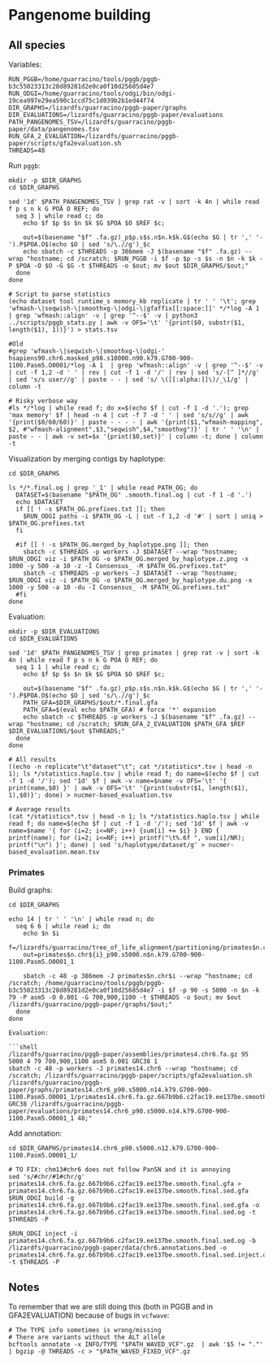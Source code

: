 # Pangenome building

## All species

Variables:

```shell
RUN_PGGB=/home/guarracino/tools/pggb/pggb-b3c55023313c28d89281d2e0ca0f10d25685d4e7
RUN_ODGI=/home/guarracino/tools/odgi/bin/odgi-19cea997e29ea590c1ccd75c1d039b2b1ed44f74
DIR_GRAPHS=/lizardfs/guarracino/pggb-paper/graphs
DIR_EVALUATIONS=/lizardfs/guarracino/pggb-paper/evaluations
PATH_PANGENOMES_TSV=/lizardfs/guarracino/pggb-paper/data/pangenomes.tsv
RUN_GFA_2_EVALUATION=/lizardfs/guarracino/pggb-paper/scripts/gfa2evaluation.sh
THREADS=48
```

Run `pggb`:

```shell
mkdir -p $DIR_GRAPHS
cd $DIR_GRAPHS

sed '1d' $PATH_PANGENOMES_TSV | grep rat -v | sort -k 4n | while read f p s n k G POA O REF; do
  seq 3 | while read c; do
    echo $f $p $s $n $k $G $POA $O $REF $c;
    
    out=$(basename "$f" .fa.gz)_p$p.s$s.n$n.k$k.G$(echo $G | tr ',' '-').P$POA.O$(echo $O | sed 's/\.//g')_$c
    echo sbatch -c $THREADS -p 386mem -J $(basename "$f" .fa.gz) --wrap "hostname; cd /scratch; $RUN_PGGB -i $f -p $p -s $s -n $n -k $k -P $POA -O $O -G $G -t $THREADS -o $out; mv $out $DIR_GRAPHS/$out;"
  done
done

# Script to parse statistics
(echo dataset tool runtime_s memory_kb replicate | tr ' ' '\t'; grep 'wfmash-\|seqwish-\|smoothxg-\|odgi-\|gfaffix[[:space:]]' */*log -A 1  | grep 'wfmash::align' -v | grep '^--$' -v | python3 ../scripts/pggb_stats.py | awk -v OFS='\t' '{print($0, substr($1, length($1), 1))}') > stats.tsv

#Old
#grep 'wfmash-\|seqwish-\|smoothxg-\|odgi-' hsapiens90.chr6.masked_p98.s10000.n90.k79.G700-900-1100.Pasm5.O0001/*log -A 1  | grep 'wfmash::align' -v | grep '^--$' -v | cut -f 1,2 -d ' ' | rev | cut -f 1 -d '/' | rev | sed 's/-[^ ]*//g' | sed 's/s user//g' | paste - - | sed 's/ \([[:alpha:]]\)/_\1/g' | column -t

# Risky verbose way
#ls */*log | while read f; do x=$(echo $f | cut -f 1 -d '.'); grep 'max memory' $f | head -n 4 | cut -f 7 -d ' ' | sed 's/s//g' | awk '{print($0/60/60)}' | paste - - - - | awk '{print($1,"wfmash-mapping", $2, #"wfmash-alignment",$3,"seqwish",$4,"smoothxg")}' | tr ' ' '\n' | paste - - | awk -v set=$x '{print($0,set)}' | column -t; done | column -t
```

Visualization by merging contigs by haplotype:

```shell
cd $DIR_GRAPHS

ls */*.final.og | grep '_1' | while read PATH_OG; do
  DATASET=$(basename "$PATH_OG" .smooth.final.og | cut -f 1 -d '.')
  echo $DATASET
  if [[ ! -s $PATH_OG.prefixes.txt ]]; then
    $RUN_ODGI paths -i $PATH_OG -L | cut -f 1,2 -d '#' | sort | uniq > $PATH_OG.prefixes.txt 
  fi

  #if [[ ! -s $PATH_OG.merged_by_haplotype.png ]]; then
    sbatch -c $THREADS -p workers -J $DATASET --wrap "hostname; $RUN_ODGI viz -i $PATH_OG -o $PATH_OG.merged_by_haplotype.z.png -x 1000 -y 500 -a 10 -z -I Consensus_ -M $PATH_OG.prefixes.txt"
    sbatch -c $THREADS -p workers -J $DATASET --wrap "hostname; $RUN_ODGI viz -i $PATH_OG -o $PATH_OG.merged_by_haplotype.du.png -x 1000 -y 500 -a 10 -du -I Consensus_ -M $PATH_OG.prefixes.txt"
  #fi
done
```

Evaluation:

```shell
mkdir -p $DIR_EVALUATIONS
cd $DIR_EVALUATIONS

sed '1d' $PATH_PANGENOMES_TSV | grep primates | grep rat -v | sort -k 4n | while read f p s n k G POA O REF; do
  seq 1 1 | while read c; do
    echo $f $p $s $n $k $G $POA $O $REF $c;

    out=$(basename "$f" .fa.gz)_p$p.s$s.n$n.k$k.G$(echo $G | tr ',' '-').P$POA.O$(echo $O | sed 's/\.//g')_$c
    PATH_GFA=$DIR_GRAPHS/$out/*.final.gfa
    PATH_GFA=$(eval echo $PATH_GFA) # force '*' expansion
    echo sbatch -c $THREADS -p workers -J $(basename "$f" .fa.gz) --wrap "hostname; cd /scratch; $RUN_GFA_2_EVALUATION $PATH_GFA $REF $DIR_EVALUATIONS/$out $THREADS;"
  done
done

# All results
((echo -n replicate"\t"dataset"\t"; cat */statistics*.tsv | head -n 1); ls */statistics.haplo.tsv | while read f; do name=$(echo $f | cut -f 1 -d '/'); sed '1d' $f | awk -v name=$name -v OFS='\t' '{ print(name,$0) }' | awk -v OFS='\t' '{print(substr($1, length($1), 1),$0)}'; done) > nucmer-based_evaluation.tsv

# Average results
(cat */statistics*.tsv | head -n 1; ls */statistics.haplo.tsv | while read f; do name=$(echo $f | cut -f 1 -d '/'); sed '1d' $f | awk -v name=$name '{ for (i=2; i<=NF; i++) {sum[i] += $i} } END { printf(name); for (i=2; i<=NF; i++) printf("\t%.6f ", sum[i]/NR); printf("\n") }'; done) | sed 's/haplotype/dataset/g' > nucmer-based_evaluation.mean.tsv
```

### Primates

Build graphs:

```shell
cd $DIR_GRAPHS

echo 14 | tr ' ' '\n' | while read n; do
  seq 6 6 | while read i; do
    echo $n $i
    f=/lizardfs/guarracino/tree_of_life_alignment/partitioning/primates$n.chr$i.fa.gz
    out=primates$n.chr${i}_p90.s5000.n$n.k79.G700-900-1100.Pasm5.O0001_1

    sbatch -c 48 -p 386mem -J primates$n.chr$i --wrap "hostname; cd /scratch; /home/guarracino/tools/pggb/pggb-b3c55023313c28d89281d2e0ca0f10d25685d4e7 -i $f -p 90 -s 5000 -n $n -k 79 -P asm5 -O 0.001 -G 700,900,1100 -t $THREADS -o $out; mv $out /lizardfs/guarracino/pggb-paper/graphs/$out;"
  done
done

Evaluation:

```shell
/lizardfs/guarracino/pggb-paper/assemblies/primates4.chr6.fa.gz 95 5000 4 79 700,900,1100 asm5 0.001 GRC38 1
sbatch -c 48 -p workers -J primates14.chr6 --wrap "hostname; cd /scratch; /lizardfs/guarracino/pggb-paper/scripts/gfa2evaluation.sh /lizardfs/guarracino/pggb-paper/graphs/primates14.chr6_p90.s5000.n14.k79.G700-900-1100.Pasm5.O0001_1/primates14.chr6.fa.gz.667b9b6.c2fac19.ee137be.smooth.final.gfa GRC38 /lizardfs/guarracino/pggb-paper/evaluations/primates14.chr6_p90.s5000.n14.k79.G700-900-1100.Pasm5.O0001_1 48;"
```

Add annotation:

```shell
cd $DIR_GRAPHS/primates14.chr6_p90.s5000.n12.k79.G700-900-1100.Pasm5.O0001_1/

# TO FIX: chm13#chr6 does not follow PanSN and it is annoying
sed 's/#chr/#1#chr/g' primates14.chr6.fa.gz.667b9b6.c2fac19.ee137be.smooth.final.gfa > primates14.chr6.fa.gz.667b9b6.c2fac19.ee137be.smooth.final.sed.gfa
$RUN_ODGI build -g primates14.chr6.fa.gz.667b9b6.c2fac19.ee137be.smooth.final.sed.gfa -o primates14.chr6.fa.gz.667b9b6.c2fac19.ee137be.smooth.final.sed.og -t $THREADS -P

$RUN_ODGI inject -i primates14.chr6.fa.gz.667b9b6.c2fac19.ee137be.smooth.final.sed.og -b /lizardfs/guarracino/pggb-paper/data/chr6.annotations.bed -o primates14.chr6.fa.gz.667b9b6.c2fac19.ee137be.smooth.final.sed.inject.og -t $THREADS -P
```

## Notes

To remember that we are still doing this (both in PGGB and in GFA2EVALUATION) because of bugs in `vcfwave`:

```shell
# The TYPE info sometimes is wrong/missing
# There are variants without the ALT allele
bcftools annotate -x INFO/TYPE "$PATH_WAVED_VCF".gz  | awk '$5 != "."' | bgzip -@ THREADS -c > "$PATH_WAVED_FIXED_VCF".gz
```
